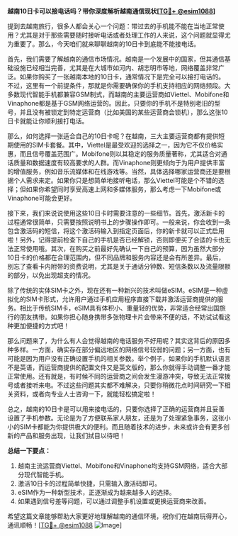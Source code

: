 **越南10日卡可以接电话吗？带你深度解析越南通信现状[[TG💪+ @esim1088](https://t.me/s/esim1088)]**

提到去越南旅行，很多人都会关心一个问题：带过去的手机能不能在当地正常使用？尤其是对于那些需要随时接听电话或者处理工作的人来说，这个问题就显得尤为重要了。那么，今天咱们就来聊聊越南的10日卡到底能不能接电话。

首先，我们需要了解越南的通信市场情况。越南是一个发展中的国家，但其通信基础设施已经相当完善，尤其是在大城市如河内、胡志明市等地，网络覆盖非常广泛。如果你购买了一张越南本地的10日卡，通常情况下是完全可以接打电话的。不过，这里有一个前提条件，那就是你需要确保你的手机支持相应的网络频段。大多数现代智能手机都兼容GSM制式，而越南的主要运营商如Viettel、Mobifone和Vinaphone都是基于GSM网络运营的。因此，只要你的手机不是特别老旧的型号，并且没有被锁定到特定运营商（比如美国的某些运营商会锁机），那么这张10日卡就能让你顺利接打电话。

那么，如何选择一张适合自己的10日卡呢？在越南，三大主要运营商都有提供短期使用的SIM卡套餐。其中，Viettel是最受欢迎的选择之一，因为它不仅价格实惠，而且信号覆盖范围广。Mobifone则以其稳定的服务质量著称，尤其适合对通话质量和数据速度有较高要求的人群。而Vinaphone则更倾向于为用户提供丰富的增值服务，例如音乐流媒体和在线游戏等。当然，具体选择哪家运营商还是要根据个人需求来定。如果你只是想简单地接听电话，那么Viettel可能是个不错的选择；但如果你希望同时享受高速上网和多媒体服务，那么考虑一下Mobifone或Vinaphone可能会更好。

接下来，我们来说说使用这些10日卡时需要注意的一些细节。首先，激活新卡的过程通常很简单，只需要按照说明书上的步骤操作即可。一般来说，你会收到一条包含激活码的短信，将这个激活码输入到指定页面后，你的新卡就可以正式启用啦！另外，记得提前检查下自己的手机是否已经解锁，否则即便买了合适的卡也无法正常使用哦。其次，在购买之前最好先确认一下自己的预算，因为虽然大部分10日卡的价格都在合理范围内，但不同品牌和服务内容还是会有所差异。最后，别忘了查看卡内附带的资费说明，尤其是关于通话分钟数、短信条数以及流量限额的部分，以免出现超支的情况。

除了传统的实体SIM卡之外，现在还有一种新兴的技术叫做eSIM。eSIM是一种虚拟化的SIM卡形式，允许用户通过手机应用程序直接下载并激活运营商提供的服务。相比于传统SIM卡，eSIM具有体积小、重量轻的优势，非常适合经常出国旅行的朋友携带。如果你担心随身携带多张物理卡片会带来不便的话，不妨试试看这种更加便捷的方式吧！

那么问题来了，为什么有人会觉得越南的电话服务不好用呢？其实这背后的原因多种多样。一方面，确实存在部分偏远地区的网络信号较弱的问题；另一方面，也有可能是因为用户没有正确设置手机的相关参数。举个例子，如果你的手机默认语言不是英语，而运营商提供的配置文件又是英文版的，那么你就得手动调整一番才能正常使用。还有就是，有时候不同的运营商之间会发生漫游冲突，导致无法正常拨号或者接听来电。不过这些问题其实都不难解决，只要你稍微花点时间研究一下相关资料，或者向专业人士咨询一下，就能轻松搞定啦！

总之，越南的10日卡是可以用来接电话的，只要你选择了正确的运营商并且妥善设置了手机参数。无论是为了方便联系家人朋友，还是为了处理紧急事务，这张小小的SIM卡都能为你提供极大的便利。而且随着技术的进步，未来或许会有更多创新的产品和服务出现，让我们拭目以待吧！

**总结一下要点：**
1. 越南主流运营商Viettel、Mobifone和Vinaphone均支持GSM网络，适合大部分现代智能手机。
2. 激活10日卡的过程简单快捷，只需输入激活码即可。
3. eSIM作为一种新型技术，正逐渐成为越来越多人的选择。
4. 如果遇到信号差等问题，可以通过调整手机设置或更换运营商来改善。

希望这篇文章能够帮助大家更好地理解越南的通信环境，祝你们在越南玩得开心，通讯顺畅！[[TG💪+ @esim1088](https://t.me/s/esim1088) ![Image](https://i.postimg.cc/4NQfJmqS/Snipaste-2025-05-13-00-14-12.png)]